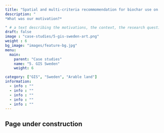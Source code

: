 ```yaml
---
title: "Spatial and multi-criteria recommomendation for biochar use on arable land in Sweden"
description: "
*What was our motivation?*

" # a text describing the motivations, the context, the research questions, attratively
draft: false
image : "case-studies/5-gis-sweden-art.png"
weight : 6
bg_image: "images/feature-bg.jpg"
menu:
  main:
    parent: "Case studies"
    name: "5. GIS Sweden"
    weight: 6

category: ["GIS", "Sweden", "Arable land"]
information:
  - info : ""
  - info : ""
  - info : ""
  - info : ""
  - info : ""
---
```


## Page under construction 


